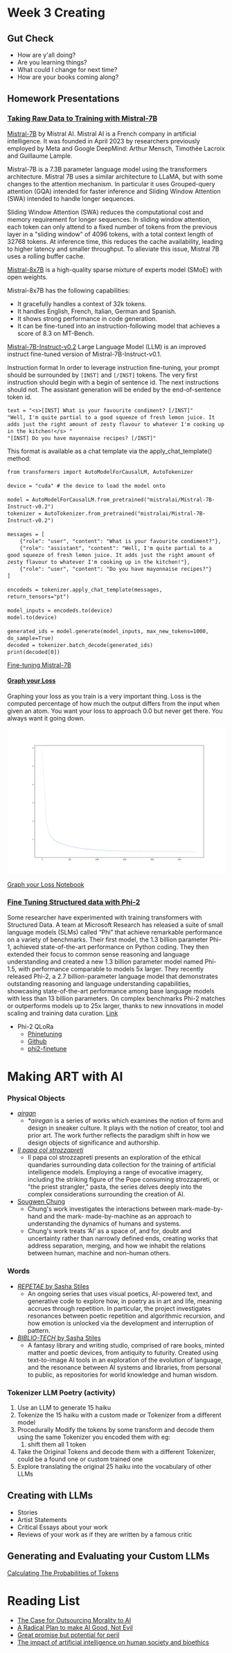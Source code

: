 # Week 3 Creating

## Gut Check 
- How are y'all doing?
- Are you learning things?
- What could I change for next time?
- How are your books coming along?

## Homework Presentations 

### [Taking Raw Data to Training with Mistral-7B](./notebooks/3_Finetuning_Mistral-7B.ipynb)

[Mistral-7B](https://huggingface.co/mistralai/Mistral-7B-v0.1) by Mistral AI.  Mistral AI is a French company in artificial intelligence. It was founded in April 2023 by researchers previously employed by Meta and Google DeepMind: Arthur Mensch, Timothée Lacroix and Guillaume Lample.

Mistral-7B is a 7.3B parameter language model using the transformers architecture. Mistral 7B uses a similar architecture to LLaMA, but with some changes to the attention mechanism. In particular it uses Grouped-query attention (GQA) intended for faster inference and Sliding Window Attention (SWA) intended to handle longer sequences.

Sliding Window Attention (SWA) reduces the computational cost and memory requirement for longer sequences. In sliding window attention, each token can only attend to a fixed number of tokens from the previous layer in a "sliding window" of 4096 tokens, with a total context length of 32768 tokens. At inference time, this reduces the cache availability, leading to higher latency and smaller throughput. To alleviate this issue, Mistral 7B uses a rolling buffer cache.

[Mistral-8x7B](https://huggingface.co/mistralai/Mixtral-8x7B-v0.1) is a high-quality sparse mixture of experts model (SMoE) with open weights.  

Mistral-8x7B has the following capabilities:
- It gracefully handles a context of 32k tokens.
- It handles English, French, Italian, German and Spanish.
- It shows strong performance in code generation.
- It can be fine-tuned into an instruction-following model that achieves a score of 8.3 on MT-Bench.

[Mistral-7B-Instruct-v0.2](https://huggingface.co/mistralai/Mistral-7B-Instruct-v0.2) Large Language Model (LLM) is an improved instruct fine-tuned version of Mistral-7B-Instruct-v0.1.

Instruction format
In order to leverage instruction fine-tuning, your prompt should be surrounded by ```[INST]``` and ```[/INST]``` tokens. The very first instruction should begin with a begin of sentence id. The next instructions should not. The assistant generation will be ended by the end-of-sentence token id.

```
text = "<s>[INST] What is your favourite condiment? [/INST]"
"Well, I'm quite partial to a good squeeze of fresh lemon juice. It adds just the right amount of zesty flavour to whatever I'm cooking up in the kitchen!</s> "
"[INST] Do you have mayonnaise recipes? [/INST]"
```

This format is available as a chat template via the apply_chat_template() method:

```
from transformers import AutoModelForCausalLM, AutoTokenizer

device = "cuda" # the device to load the model onto

model = AutoModelForCausalLM.from_pretrained("mistralai/Mistral-7B-Instruct-v0.2")
tokenizer = AutoTokenizer.from_pretrained("mistralai/Mistral-7B-Instruct-v0.2")

messages = [
    {"role": "user", "content": "What is your favourite condiment?"},
    {"role": "assistant", "content": "Well, I'm quite partial to a good squeeze of fresh lemon juice. It adds just the right amount of zesty flavour to whatever I'm cooking up in the kitchen!"},
    {"role": "user", "content": "Do you have mayonnaise recipes?"}
]

encodeds = tokenizer.apply_chat_template(messages, return_tensors="pt")

model_inputs = encodeds.to(device)
model.to(device)

generated_ids = model.generate(model_inputs, max_new_tokens=1000, do_sample=True)
decoded = tokenizer.batch_decode(generated_ids)
print(decoded[0])
```

[Fine-tuning Mistral-7B](./notebooks/3_Finetuning_Mistral-7B.ipynb)

#### [Graph your Loss](./notebooks/loss.ipynb) 

Graphing your loss as you train is a very important thing.  Loss is the computed percentage of how much the output differs from the input when given an atom. You want your loss to approach 0.0 but never get there.  You always want it going down.  

![Graph your Loss](./images/loss.jpg) 

[Graph your Loss Notebook](./notebooks/loss.ipynb)

### [Fine Tuning Structured data with Phi-2](./notebooks/3_Finetuning_Phi-2.ipynb)

Some researcher have experimented with training transformers with Structured Data. A team at Microsoft Research has released a suite of small language models (SLMs) called “Phi” that achieve remarkable performance on a variety of benchmarks. Their first model, the 1.3 billion parameter Phi-1, achieved state-of-the-art performance on Python coding.  They then extended their focus to common sense reasoning and language understanding and created a new 1.3 billion parameter model named Phi-1.5, with performance comparable to models 5x larger. They recently released Phi-2, a 2.7 billion-parameter language model that demonstrates outstanding reasoning and language understanding capabilities, showcasing state-of-the-art performance among base language models with less than 13 billion parameters. On complex benchmarks Phi-2 matches or outperforms models up to 25x larger, thanks to new innovations in model scaling and training data curation. [Link](https://www.microsoft.com/en-us/research/blog/phi-2-the-surprising-power-of-small-language-models/)

  - Phi-2 QLoRa
    - [Phinetuning](https://medium.com/@geronimo7/phinetuning-2-0-28a2be6de110)
    - [Github](https://github.com/geronimi73/phi2-finetune/tree/main)
    - [phi2-finetune](./notebooks/phi2-finetune/README.md)


# Making ART with AI

### Physical Objects
- [_airgan_](http://aire-gan.com)
  - _*airegan_ is a series of works which examines the notion of form and design in sneaker culture. It plays with the notion of creator, tool and prior art.  The work further reflects  the paradigm shift in how we design objects of significance and authorship.
- [_Il papa col strozzapreti_](https://docs.google.com/presentation/d/1F8Znplt-WaNAtGPl_7e7EIc0Jtl5BqntVIhThdWrxPs/edit?usp=sharing) 
  - Il papa col strozzapreti presents an exploration of the ethical quandaries surrounding data collection for the training of artificial intelligence models. Employing a range of evocative imagery, including the striking figure of the Pope consuming strozzapreti, or "the priest strangler," pasta, the series delves deeply into the complex considerations surrounding the creation of AI.
- [Sougwen Chung](https://sougwen.com/artworks)
  - Chung's work investigates the interactions between mark-made-by-hand and the mark- made-by-machine as an approach to understanding the dynamics of humans and systems.
  - Chung's work treats ‘AI’ as a space of, and for, doubt and uncertainty rather than narrowly defined ends, creating works that address separation, merging, and how we inhabit the relations between human, machine and non-human others.

### Words
- [_REPETAE_ by Sasha Stiles](https://objkt.com/collections/KT1WGNjQmFft4GZK5UHy58nkFxecXjfEdqqr)
  - An ongoing series that uses visual poetics, AI-powered text, and generative code to explore how, in poetry as in art and life, meaning accrues through repetition. In particular, the project investigates resonances between poetic repetition and algorithmic recursion, and how emotion is unlocked via the development and interruption of pattern.
- [_BIBLIO-TECH_ by Sasha Stiles](https://objkt.com/collections/KT1AYpXcS8k9y3CbEpo3cukptgsR6sdyDRj2)
  - A fantasy library and writing studio, comprised of rare books, minted matter and poetic devices, from antiquity to futurity. Created using text-to-image AI tools in an exploration of the evolution of language, and the resonance between AI systems and libraries, from personal to public, as repositories for world knowledge and human wisdom.
  
### Tokenizer LLM Poetry (activity)
1) Use an LLM to generate 15 haiku
2) Tokenize the 15 haiku with a custom made or Tokenizer from a different model 
3) Procedurally Modify the tokens by some transform and decode them using the same Tokenizer you encoded them with eg:
   1) shift them all 1 token
4) Take the Original Tokens and decode them with a different Tokenizer, could be a found one or custom trained one
5) Explore translating the original 25 haiku into the vocabulary of other LLMs

## Creating with LLMs
- Stories
- Artist Statements
- Critical Essays about your work
- Reviews of your work as if they are written by a famous critic 

## Generating and Evaluating your Custom LLMs

[Calculating The Probabilities of Tokens](./notebooks/5_Evaluating_Phi-2.ipynb)
  
# Reading List
- [The Case for Outsourcing Morality to AI](./readings/philosophy-artificial-intelligence-responsibility-gap.pdf)
- [A Radical Plan to make AI Good, Not Evil](./readings/anthropic-ai-chatbots-ethics.pdf)
- [Great promise but potential for peril](./readings/ethical-concerns-mount-as-ai-takes-bigger-decision-making-role.pdf)
- [The impact of artificial intelligence on human society and bioethics](./readings/TCMJ-32-339.pdf)